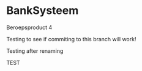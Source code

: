 # BankSysteem
Beroepsproduct 4

Testing to see if commiting to this branch will work!

Testing after renaming

TEST

